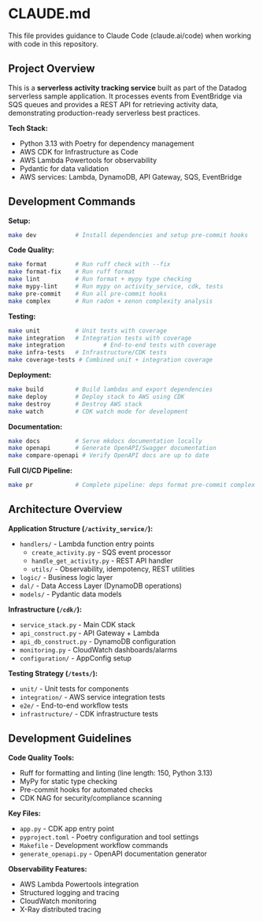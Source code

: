 # CLAUDE.md

This file provides guidance to Claude Code (claude.ai/code) when working with code in this repository.

## Project Overview

This is a **serverless activity tracking service** built as part of the Datadog serverless sample application. It processes events from EventBridge via SQS queues and provides a REST API for retrieving activity data, demonstrating production-ready serverless best practices.

**Tech Stack:**
- Python 3.13 with Poetry for dependency management
- AWS CDK for Infrastructure as Code
- AWS Lambda Powertools for observability
- Pydantic for data validation
- AWS services: Lambda, DynamoDB, API Gateway, SQS, EventBridge

## Development Commands

**Setup:**
```bash
make dev           # Install dependencies and setup pre-commit hooks
```

**Code Quality:**
```bash
make format        # Run ruff check with --fix
make format-fix    # Run ruff format
make lint          # Run format + mypy type checking
make mypy-lint     # Run mypy on activity_service, cdk, tests
make pre-commit    # Run all pre-commit hooks
make complex       # Run radon + xenon complexity analysis
```

**Testing:**
```bash
make unit          # Unit tests with coverage
make integration   # Integration tests with coverage
make integration           # End-to-end tests with coverage
make infra-tests   # Infrastructure/CDK tests
make coverage-tests # Combined unit + integration coverage
```

**Deployment:**
```bash
make build         # Build lambdas and export dependencies
make deploy        # Deploy stack to AWS using CDK
make destroy       # Destroy AWS stack
make watch         # CDK watch mode for development
```

**Documentation:**
```bash
make docs          # Serve mkdocs documentation locally
make openapi       # Generate OpenAPI/Swagger documentation
make compare-openapi # Verify OpenAPI docs are up to date
```

**Full CI/CD Pipeline:**
```bash
make pr            # Complete pipeline: deps format pre-commit complex lint lint-docs unit deploy coverage-tests integration openapi
```

## Architecture Overview

**Application Structure (`/activity_service/`):**
- `handlers/` - Lambda function entry points
  - `create_activity.py` - SQS event processor
  - `handle_get_activity.py` - REST API handler
  - `utils/` - Observability, idempotency, REST utilities
- `logic/` - Business logic layer
- `dal/` - Data Access Layer (DynamoDB operations)
- `models/` - Pydantic data models

**Infrastructure (`/cdk/`):**
- `service_stack.py` - Main CDK stack
- `api_construct.py` - API Gateway + Lambda
- `api_db_construct.py` - DynamoDB configuration
- `monitoring.py` - CloudWatch dashboards/alarms
- `configuration/` - AppConfig setup

**Testing Strategy (`/tests/`):**
- `unit/` - Unit tests for components
- `integration/` - AWS service integration tests
- `e2e/` - End-to-end workflow tests
- `infrastructure/` - CDK infrastructure tests

## Development Guidelines

**Code Quality Tools:**
- Ruff for formatting and linting (line length: 150, Python 3.13)
- MyPy for static type checking
- Pre-commit hooks for automated checks
- CDK NAG for security/compliance scanning

**Key Files:**
- `app.py` - CDK app entry point
- `pyproject.toml` - Poetry configuration and tool settings
- `Makefile` - Development workflow commands
- `generate_openapi.py` - OpenAPI documentation generator

**Observability Features:**
- AWS Lambda Powertools integration
- Structured logging and tracing
- CloudWatch monitoring
- X-Ray distributed tracing

